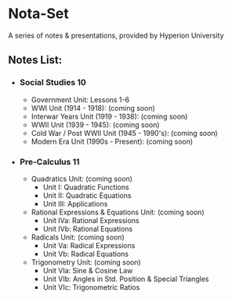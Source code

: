 # Nota-Set
A series of notes & presentations, provided by Hyperion University
## Notes List:
* ### Social Studies 10
    - Government Unit: Lessons 1-6
    - WWI Unit (1914 - 1918): (coming soon)
    - Interwar Years Unit (1919 - 1938): (coming soon)
    - WWII Unit (1939 - 1945): (coming soon)
    - Cold War / Post WWII Unit (1945 - 1990's): (coming soon)
    - Modern Era Unit (1990s - Present): (coming soon)
* ### Pre-Calculus 11
    - Quadratics Unit: (coming soon)
        - Unit I: Quadratic Functions
        - Unit II: Quadratic Equations
        - Unit III: Applications
    - Rational Expressions & Equations Unit: (coming soon)
        - Unit IVa: Rational Expressions
        - Unit IVb: Rational Equations
    - Radicals Unit: (coming soon)
        - Unit Va: Radical Expressions
        - Unit Vb: Radical Equations
    - Trigonometry Unit: (coming soon)
        - Unit VIa: Sine & Cosine Law
        - Unit VIb: Angles in Std. Position & Special Triangles
        - Unit VIc: Trigonometric Ratios

